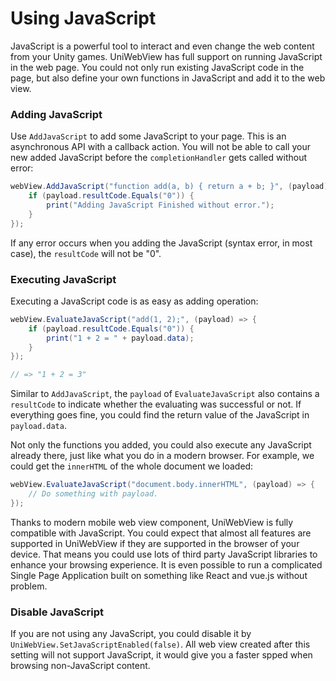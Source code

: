 # Using JavaScript

JavaScript is a powerful tool to interact and even change the web content from your Unity games. UniWebView has full support on running JavaScript in the web page. You could not only run existing JavaScript code in the page, but also define your own functions in JavaScript and add it to the web view.

### Adding JavaScript

Use `AddJavaScript` to add some JavaScript to your page. This is an asynchronous API with a callback action. You will not be able to call your new added JavaScript before the `completionHandler` gets called without error:

```csharp
webView.AddJavaScript("function add(a, b) { return a + b; }", (payload) => {
    if (payload.resultCode.Equals("0")) {
        print("Adding JavaScript Finished without error.");
    }
});
```

If any error occurs when you adding the JavaScript (syntax error, in most case), the `resultCode` will not be "0".

### Executing JavaScript

Executing a JavaScript code is as easy as adding operation:

```csharp
webView.EvaluateJavaScript("add(1, 2);", (payload) => {
    if (payload.resultCode.Equals("0")) {
        print("1 + 2 = " + payload.data);
    }
});

// => "1 + 2 = 3"
```

Similar to `AddJavaScript`, the `payload` of `EvaluateJavaScript` also contains a `resultCode` to indicate whether the evaluating was successful or not. If everything goes fine, you could find the return value of the JavaScript in `payload.data`.

Not only the functions you added, you could also execute any JavaScript already there, just like what you do in a modern browser. For example, we could get the `innerHTML` of the whole document we loaded:

```csharp
webView.EvaluateJavaScript("document.body.innerHTML", (payload) => {
    // Do something with payload.
});
```

Thanks to modern mobile web view component, UniWebView is fully compatible with JavaScript. You could expect that almost all features are supported in UniWebView if they are supported in the browser of your device. That means you could use lots of third party JavaScript libraries to enhance your browsing experience. It is even possible to run a complicated Single Page Application built on something like React and vue.js without problem.

### Disable JavaScript

If you are not using any JavaScript, you could disable it by `UniWebView.SetJavaScriptEnabled(false)`. All web view created after this setting will not support JavaScript, it would give you a faster spped when browsing non-JavaScript content.
